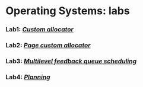 # Operating Systems: labs


### Lab1: [*Custom allocator*](https://github.com/DzividzinskaM/OS-Labs/tree/master/Lab1)
### Lab2: [*Page custom allocator*](https://github.com/DzividzinskaM/OS-Labs/tree/master/Lab2)
### Lab3: [*Multilevel feedback queue scheduling*](https://github.com/DzividzinskaM/OS-Labs/tree/master/Lab3)
### Lab4: [*Planning*](https://github.com/DzividzinskaM/OS-Labs/tree/master/Lab4)


